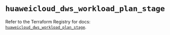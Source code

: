 # `huaweicloud_dws_workload_plan_stage`

Refer to the Terraform Registry for docs: [`huaweicloud_dws_workload_plan_stage`](https://registry.terraform.io/providers/huaweicloud/huaweicloud/1.71.1/docs/resources/dws_workload_plan_stage).
